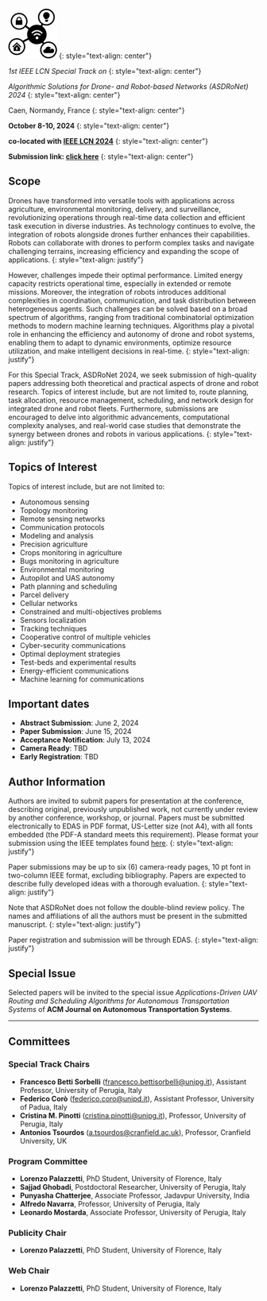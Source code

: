 ![image](/logo.png)
{: style="text-align: center"}

_1st IEEE LCN Special Track on_
{: style="text-align: center"}

_Algorithmic Solutions for Drone- and Robot-based Networks (ASDRoNet) 2024_
{: style="text-align: center"}

Caen, Normandy, France
{: style="text-align: center"}

**October 8-10, 2024**
{: style="text-align: center"}

**co-located with [IEEE LCN 2024](https://www.ieeelcn.org/)**
{: style="text-align: center"}

**Submission link: [click here](https://edas.info/index.php?c=32354)**
{: style="text-align: center"}

## Scope
Drones have transformed into versatile tools with applications across agriculture, environmental monitoring, delivery, and surveillance, revolutionizing operations through real-time data collection and efficient task execution in diverse industries. 
As technology continues to evolve, the integration of robots alongside drones further enhances their capabilities. 
Robots can collaborate with drones to perform complex tasks and navigate challenging terrains, increasing efficiency and expanding the scope of applications.
{: style="text-align: justify"}

However, challenges impede their optimal performance. 
Limited energy capacity restricts operational time, especially in extended or remote missions. 
Moreover, the integration of robots introduces additional complexities in coordination, communication, and task distribution between heterogeneous agents.
Such challenges can be solved based on a broad spectrum of algorithms, ranging from traditional combinatorial optimization methods to modern machine learning techniques. 
Algorithms play a pivotal role in enhancing the efficiency and autonomy of drone and robot systems, enabling them to adapt to dynamic environments, optimize resource utilization, and make intelligent decisions in real-time.
{: style="text-align: justify"}

For this Special Track, ASDRoNet 2024, we seek submission of high-quality papers addressing both theoretical and practical aspects of drone and robot research. 
Topics of interest include, but are not limited to, route planning, task allocation, resource management, scheduling, and network design for integrated drone and robot fleets. 
Furthermore, submissions are encouraged to delve into algorithmic advancements, computational complexity analyses, and real-world case studies that demonstrate the synergy between drones and robots in various applications.
{: style="text-align: justify"}


## Topics of Interest
Topics of interest include, but are not limited to:
- Autonomous sensing
- Topology monitoring
- Remote sensing networks
- Communication protocols
- Modeling and analysis
- Precision agriculture
- Crops monitoring in agriculture
- Bugs monitoring in agriculture
- Environmental monitoring
- Autopilot and UAS autonomy
- Path planning and scheduling
- Parcel delivery
- Cellular networks
- Constrained and multi-objectives problems
- Sensors localization
- Tracking techniques
- Cooperative control of multiple vehicles
- Cyber-security communications
- Optimal deployment strategies
- Test-beds and experimental results
- Energy-efficient communications
- Machine learning for communications


## Important dates
- **Abstract Submission**: June 2, 2024
- **Paper Submission**: June 15, 2024
- **Acceptance Notification**: July 13, 2024
- **Camera Ready**: TBD
- **Early Registration**: TBD

## Author Information
Authors are invited to submit papers for presentation at the conference, describing original, previously unpublished work, not currently under review by another conference, workshop, or journal. 
Papers must be submitted electronically to EDAS in PDF format, US-Letter size (not A4), with all fonts embedded (the PDF-A standard meets this requirement). 
Please format your submission using the IEEE templates found [here](https://www.ieee.org/conferences/publishing/templates.html).
{: style="text-align: justify"}

Paper submissions may be up to six (6) camera-ready pages, 10 pt font in two-column IEEE format, excluding bibliography. 
Papers are expected to describe fully developed ideas with a thorough evaluation.
{: style="text-align: justify"}

Note that ASDRoNet does not follow the double-blind review policy. 
The names and affiliations of all the authors must be present in the submitted manuscript.
{: style="text-align: justify"}

Paper registration and submission will be through EDAS.
{: style="text-align: justify"}

## Special Issue
Selected papers will be invited to the special issue _Applications-Driven UAV Routing and Scheduling Algorithms for Autonomous Transportation Systems_ of **ACM Journal on Autonomous Transportation Systems**.

* * *

## Committees

### Special Track Chairs
- **Francesco Betti Sorbelli** ([francesco.bettisorbelli@unipg.it](mailto:francesco.bettisorbelli@unipg.it)), Assistant Professor, University of Perugia, Italy
- **Federico Corò** ([federico.coro@unipd.it](mailto:federico.coro@unipd.it)), Assistant Professor, University of Padua, Italy
- **Cristina M. Pinotti** ([cristina.pinotti@unipg.it](mailto:cristina.pinotti@unipg.it)), Professor, University of Perugia, Italy
- **Antonios Tsourdos** ([a.tsourdos@cranfield.ac.uk](mailto:a.tsourdos@cranfield.ac.uk)), Professor, Cranfield University, UK

  
### Program Committee
- **Lorenzo Palazzetti**, PhD Student, University of Florence, Italy
- **Sajjad Ghobadi**, Postdoctoral Researcher, University of Perugia, Italy
- **Punyasha Chatterjee**, Associate Professor, Jadavpur University, India
- **Alfredo Navarra**, Professor, University of Perugia, Italy
- **Leonardo Mostarda**, Associate Professor, University of Perugia, Italy

### Publicity Chair
- **Lorenzo Palazzetti**, PhD Student, University of Florence, Italy

### Web Chair
- **Lorenzo Palazzetti**, PhD Student, University of Florence, Italy


